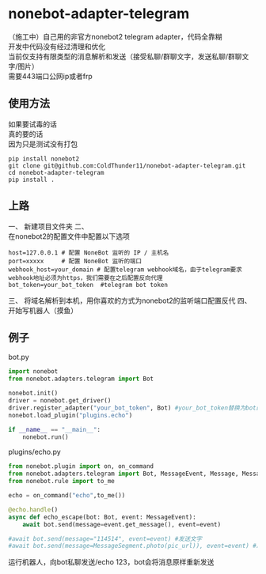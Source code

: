 # nonebot-adapter-telegram
（施工中）自己用的非官方nonebot2 telegram adapter，代码全靠糊  
开发中代码没有经过清理和优化  
当前仅支持有限类型的消息解析和发送（接受私聊/群聊文字，发送私聊/群聊文字/图片）  
需要443端口公网ip或者frp  
## 使用方法
如果要试毒的话  
真的要的话  
因为只是测试没有打包  
```shell
pip install nonebot2
git clone git@github.com:ColdThunder11/nonebot-adapter-telegram.git
cd nonebot-adapter-telegram
pip install .
```
## 上路
一、 
新建项目文件夹
二、  
在nonebot2的配置文件中配置以下选项  
```shell
host=127.0.0.1 # 配置 NoneBot 监听的 IP / 主机名  
port=xxxxx     # 配置 NoneBot 监听的端口  
webhook_host=your_domain # 配置telegram webhook域名，由于telegram要求webhook地址必须为https，我们需要在之后配置反向代理  
bot_token=your_bot_token  #telegram bot token
```
三、
将域名解析到本机，用你喜欢的方式为nonebot2的监听端口配置反代
四、
开始写机器人（摸鱼）

## 例子
bot.py
```python
import nonebot
from nonebot.adapters.telegram import Bot

nonebot.init()
driver = nonebot.get_driver()
driver.register_adapter("your_bot_token", Bot) #your_bot_token替换为bot的token
nonebot.load_plugin("plugins.echo")

if __name__ == "__main__":
    nonebot.run()   
```
plugins/echo.py
```python
from nonebot.plugin import on, on_command
from nonebot.adapters.telegram import Bot, MessageEvent, Message, MessageSegment
from nonebot.rule import to_me

echo = on_command("echo",to_me())

@echo.handle()
async def echo_escape(bot: Bot, event: MessageEvent):
    await bot.send(message=event.get_message(), event=event)

#await bot.send(message="114514", event=event) #发送文字
#await bot.send(message=MessageSegment.photo(pic_url)), event=event) #发送图片
```
运行机器人，向bot私聊发送/echo 123，bot会将消息原样重新发送


